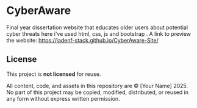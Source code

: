 # CyberAware
Final year dissertation website that educates older users about potential cyber threats here i've used html, css, js and bootstrap .
A link to preview the website: https://jadenf-stack.github.io/CyberAware-Site/

## License

This project is **not licensed** for reuse.

All content, code, and assets in this repository are © [Your Name] 2025.  
No part of this project may be copied, modified, distributed, or reused in any form without express written permission.
